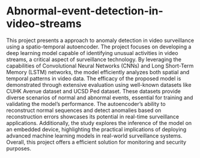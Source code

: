 # Abnormal-event-detection-in-video-streams

This project presents a approach to anomaly detection in video surveillance using a spatio-temporal autoencoder. The project focuses on developing a deep learning model capable of identifying unusual activities in video streams, a critical aspect of surveillance technology. By leveraging the capabilities of Convolutional Neural Networks (CNNs) and Long Short-Term Memory (LSTM) networks, the model efficiently analyzes both spatial and temporal patterns in video data. The efficacy of the proposed model is demonstrated through extensive evaluation using well-known datasets like CUHK Avenue dataset and UCSD Ped dataset. These datasets provide diverse scenarios of normal and abnormal events, essential for training and validating the model’s performance. The autoencoder’s ability to reconstruct
normal sequences and detect anomalies based on reconstruction errors showcases its potential in real-time surveillance applications. Additionally, the study explores the inference of the model on an embedded device, highlighting the practical implications of deploying advanced machine learning models in real-world surveillance systems. Overall, this project offers a efficient solution for monitoring and security purposes.
